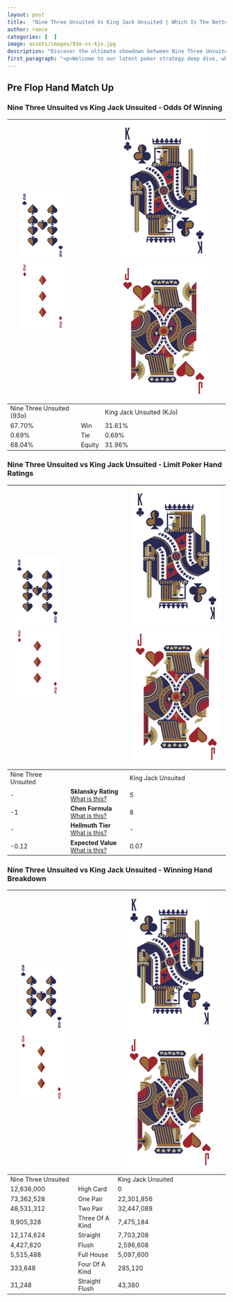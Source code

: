 ```yaml
---
layout: post
title:  "Nine Three Unsuited Vs King Jack Unsuited | Which Is The Better Hand In Poker? A Complete Guide"
author: reece
categories: [  ]
image: assets/images/93o-vs-kjo.jpg
description: "Discover the ultimate showdown between Nine Three Unsuited and King Jack Unsuited in poker! Uncover the odds, strategies, and scenarios where one hand triumphs over the other. Get ready to up your poker game with this thrilling analysis."
first_paragraph: "<p>Welcome to our latest poker strategy deep dive, where we're pitting two distinct hands against each other in a high-stakes showdown: Nine Three Unsuited vs King Jack Unsuited.</p><p>In the dynamic world of poker, every decision counts, and knowing which hand holds the upper hand is key to your success at the table.</p><p>In this article, we'll dissect these two hands, explore the scenarios where one dominates the other, and equip you with the knowledge to make strategic choices that can tip the odds in your favor.</p><p>Get ready to unravel the intriguing dynamics of these poker hands and elevate your game to new heights.</p>"
---
```




[comment]: # (sp0)

## Pre Flop Hand Match Up

<div class="table hand-ratings" markdown="1"> 



### Nine Three Unsuited vs King Jack Unsuited - Odds Of Winning


    
| ![image info](assets/images/hand1/9.png) ![image info](assets/images/hand1/3o.png) |  | ![image info](assets/images/hand2/K.png) ![image info](assets/images/hand2/Jo.png) |
| -------- | -------- | -------- |
| Nine Three Unsuited (93o) |  | King Jack Unsuited (KJo) |
| 67.70% | Win | 31.61% |
| 0.69% | Tie | 0.69% |
| 68.04% | Equity | 31.96% |




[comment]: # (sp1)



### Nine Three Unsuited vs King Jack Unsuited - Limit Poker Hand Ratings


    
| ![image info](assets/images/hand1/9.png) ![image info](assets/images/hand1/3o.png) |  | ![image info](assets/images/hand2/K.png) ![image info](assets/images/hand2/Jo.png) |
| -------- | -------- | -------- |
| Nine Three Unsuited |  | King Jack Unsuited |
| - | **Sklansky Rating** [What is this?](/sklansky-rating-explained) | 5 |
| -1 | **Chen Formula** [What is this?](/chen-formula-explained) | 8 |
| - | **Hellmuth Tier** [What is this?](/Hellmuth-tier-explained) | - |
| -0.12 | **Expected Value** [What is this?](/expected-value-explained) | 0.07 |




[comment]: # (sp2)



### Nine Three Unsuited vs King Jack Unsuited - Winning Hand Breakdown


    
| ![image info](assets/images/hand1/9.png) ![image info](assets/images/hand1/3o.png) |  | ![image info](assets/images/hand2/K.png) ![image info](assets/images/hand2/Jo.png) |
| -------- | -------- | -------- |
| Nine Three Unsuited |  | King Jack Unsuited |
| 12,636,000 | High Card | 0 |
| 73,362,528 | One Pair | 22,301,856 |
| 48,531,312 | Two Pair | 32,447,088 |
| 9,905,328 | Three Of A Kind | 7,475,184 |
| 12,174,624 | Straight | 7,703,208 |
| 4,427,820 | Flush | 2,596,608 |
| 5,515,488 | Full House | 5,097,600 |
| 333,648 | Four Of A Kind | 285,120 |
| 31,248 | Straight Flush | 43,380 |




[comment]: # (sp3)



</div>

[comment]: # (sp4)



[comment]: # (sp5)

